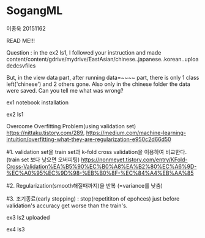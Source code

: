 # SogangML
이종욱 20151162

READ ME!!!

Question : in the ex2 ls1, I followed your instruction and made content/content/gdrive/mydrive/EastAsian/chinese..japanese..korean..uploadedcsvfiles

But, in the view data part, after running data=~~~~ part, there is only 1 class left('chinese') and 2 others gone. Also only in the chinese folder the data were saved. Can you tell me what was wrong?

ex1 notebook installation

ex2 ls1

Overcome Overfitting Problem(using validation set) https://nittaku.tistory.com/289, https://medium.com/machine-learning-intuition/overfitting-what-they-are-regularization-e950c2d66d50


#1. validation set을 train set과 k-fold cross validation을 이용하여 비교한다.(train set 보다 낮으면 오버피팅) https://nonmeyet.tistory.com/entry/KFold-Cross-Validation%EA%B5%90%EC%B0%A8%EA%B2%80%EC%A6%9D-%EC%A0%95%EC%9D%98-%EB%B0%8F-%EC%84%A4%EB%AA%85

#2. Regularization(smooth해질때까지)을 반복 (=variance를 낮춤)

#3. 조기종료(early stopping) : stop(repetititon of epohces)  just before validation's accuracy get worse than the train's.

ex3 ls2 uploaded

ex4 ls3
